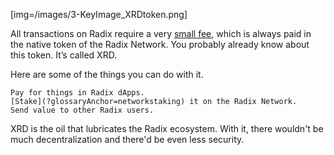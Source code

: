 [img=/images/3-KeyImage_XRDtoken.png]

All transactions on Radix require a very [small fee](?glossaryAnchor=fee), which is always paid in the native token of the Radix Network. You probably already know about this token. It’s called XRD.

Here are some of the things you can do with it.

    Pay for things in Radix dApps.
    [Stake](?glossaryAnchor=networkstaking) it on the Radix Network.
    Send value to other Radix users.

XRD is the oil that lubricates the Radix ecosystem. With it, there wouldn't be much decentralization and there'd be even less security.

